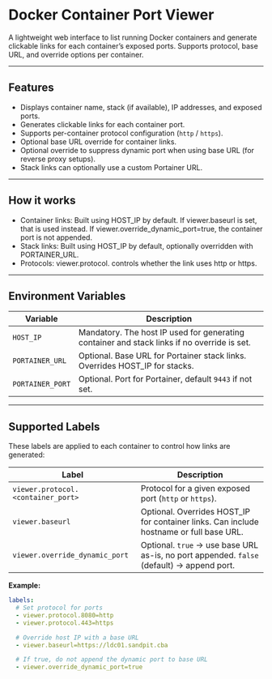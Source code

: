 # Docker Container Port Viewer

A lightweight web interface to list running Docker containers and generate clickable links for each container’s exposed ports. Supports protocol, base URL, and override options per container.

---

## Features

- Displays container name, stack (if available), IP addresses, and exposed ports.
- Generates clickable links for each container port.
- Supports per-container protocol configuration (`http` / `https`).
- Optional base URL override for container links.
- Optional override to suppress dynamic port when using base URL (for reverse proxy setups).
- Stack links can optionally use a custom Portainer URL.

---

## How it works

- Container links: Built using HOST_IP by default. If viewer.baseurl is set, that is used instead. If viewer.override_dynamic_port=true, the container port is not appended.
- Stack links: Built using HOST_IP by default, optionally overridden with PORTAINER_URL.
- Protocols: viewer.protocol.<port> controls whether the link uses http or https.

---

## Environment Variables

| Variable       | Description                                                                                  |
|----------------|----------------------------------------------------------------------------------------------|
| `HOST_IP`      | Mandatory. The host IP used for generating container and stack links if no override is set. |
| `PORTAINER_URL`| Optional. Base URL for Portainer stack links. Overrides HOST_IP for stacks.                  |
| `PORTAINER_PORT`| Optional. Port for Portainer, default `9443` if not set.                                     |

---

## Supported Labels

These labels are applied to each container to control how links are generated:

| Label                                  | Description                                                                                 |
|---------------------------------------|---------------------------------------------------------------------------------------------|
| `viewer.protocol.<container_port>`     | Protocol for a given exposed port (`http` or `https`).                                      |
| `viewer.baseurl`                        | Optional. Overrides HOST_IP for container links. Can include hostname or full base URL.    |
| `viewer.override_dynamic_port`         | Optional. `true` → use base URL as-is, no port appended. `false` (default) → append port. |

**Example:**

```yaml
labels:
  # Set protocol for ports
  - viewer.protocol.8080=http
  - viewer.protocol.443=https

  # Override host IP with a base URL
  - viewer.baseurl=https://ldc01.sandpit.cba

  # If true, do not append the dynamic port to base URL
  - viewer.override_dynamic_port=true
